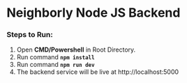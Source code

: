 # Neighborly Node JS Backend

### Steps to Run:
1. Open **CMD/Powershell** in Root Directory.
2. Run command **```npm install```**
3. Run command **```npm run dev```**
4. The backend service will be live at http://localhost:5000